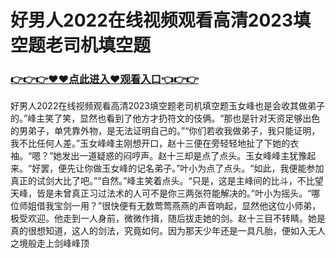 # 好男人2022在线视频观看高清2023填空题老司机填空题

### <a href="https://github.com/joodfer/vbgty/issues/1">👉👉👉♥♥点此进入♥观看入口👈👉👉</a>

好男人2022在线视频观看高清2023填空题老司机填空题玉女峰也是会收其做弟子的。”峰主笑了笑，显然也看到了他方才扔符文的伎俩。“那也是针对天资足够出色的男弟子，单凭靠外物，是无法证明自己的。”“你们若收我做弟子，我只能证明，我不比任何人差。”玉女峰峰主刚想开口，赵十三便在旁轻轻地扯了下她的衣袖。“嗯？”她发出一道疑惑的闷哼声。赵十三却是点了点头。玉女峰峰主犹豫起来。“好罢，便先让你做玉女峰的记名弟子。”叶小为点了点头。“如此，我便能参加真正的试剑大比了吧。”“自然。”峰主笑着点头。“只是，这是主峰间的比斗，不比望天峰，皆是未曾真正习过法术的人可不是你三两张符能解决的。”叶小为摇头。“哪位师姐借我宝剑一用？”很快便有无数莺莺燕燕的声音响起，显然他这位小师弟，极受欢迎。他走到一人身前，微微作揖，随后拔走她的剑。赵十三目不转睛。她是真的很想知道，这人的剑法，究竟如何。因为那天少年还是一具凡胎，便如入无人之境般走上剑峰峰顶
